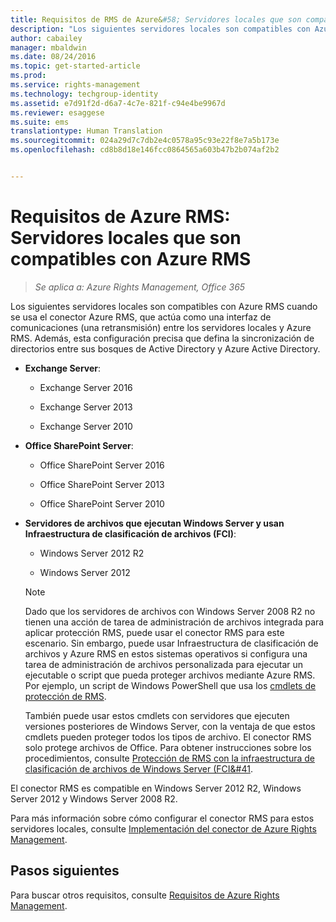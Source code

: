 ```yaml
---
title: Requisitos de RMS de Azure&#58; Servidores locales que son compatibles con Azure Rights Management | Azure RMS
description: "Los siguientes servidores locales son compatibles con Azure RMS cuando se usa el conector Azure RMS, que actúa como una interfaz de comunicaciones (una retransmisión) entre los servidores locales y Azure RMS. Además, esta configuración precisa que defina la sincronización de directorios entre sus bosques de Active Directory y Azure Active Directory."
author: cabailey
manager: mbaldwin
ms.date: 08/24/2016
ms.topic: get-started-article
ms.prod: 
ms.service: rights-management
ms.technology: techgroup-identity
ms.assetid: e7d91f2d-d6a7-4c7e-821f-c94e4be9967d
ms.reviewer: esaggese
ms.suite: ems
translationtype: Human Translation
ms.sourcegitcommit: 024a29d7c7db2e4c0578a95c93e22f8e7a5b173e
ms.openlocfilehash: cd8b8d18e146fcc0864565a603b47b2b074af2b2


---
```



# Requisitos de Azure RMS: Servidores locales que son compatibles con Azure RMS

>*Se aplica a: Azure Rights Management, Office 365*

Los siguientes servidores locales son compatibles con Azure RMS cuando se usa el conector Azure RMS, que actúa como una interfaz de comunicaciones (una retransmisión) entre los servidores locales y Azure RMS. Además, esta configuración precisa que defina la sincronización de directorios entre sus bosques de Active Directory y Azure Active Directory.

-   **Exchange Server**:

    -   Exchange Server 2016

    -   Exchange Server 2013

    -   Exchange Server 2010

-   **Office SharePoint Server**:

    -   Office SharePoint Server 2016

    -   Office SharePoint Server 2013

    -   Office SharePoint Server 2010

-   **Servidores de archivos que ejecutan Windows Server y usan Infraestructura de clasificación de archivos (FCI)**:

    -   Windows Server 2012 R2

    -   Windows Server 2012

    > [!NOTE]
    > Dado que los servidores de archivos con Windows Server 2008 R2 no tienen una acción de tarea de administración de archivos integrada para aplicar protección RMS, puede usar el conector RMS para este escenario. Sin embargo, puede usar Infraestructura de clasificación de archivos y Azure RMS en estos sistemas operativos si configura una tarea de administración de archivos personalizada para ejecutar un ejecutable o script que pueda proteger archivos mediante Azure RMS. Por ejemplo, un script de Windows PowerShell que usa los [cmdlets de protección de RMS](https://msdn.microsoft.com/library/azure/mt433195.aspx).
    > 
    > También puede usar estos cmdlets con servidores que ejecuten versiones posteriores de Windows Server, con la ventaja de que estos cmdlets pueden proteger todos los tipos de archivo. El conector RMS solo protege archivos de Office. Para obtener instrucciones sobre los procedimientos, consulte [Protección de RMS con la infraestructura de clasificación de archivos de Windows Server &#40;FCI&#41](../rms-client/configure-fci.md).

El conector RMS es compatible en Windows Server 2012 R2, Windows Server 2012 y Windows Server 2008 R2.

Para más información sobre cómo configurar el conector RMS para estos servidores locales, consulte [Implementación del conector de Azure Rights Management](../deploy-use/deploy-rms-connector.md).

## Pasos siguientes
Para buscar otros requisitos, consulte [Requisitos de Azure Rights Management](requirements-azure-rms.md).



<!--HONumber=Aug16_HO4-->


